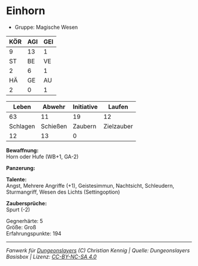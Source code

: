 # Einhorn  
- Gruppe: Magische Wesen  

| KÖR | AGI | GEI |  
| --- | --- | --- |  
| 9   | 13  | 1   |
| ST  | BE  | VE  |  
| 2   | 6   | 1   |
| HÄ  | GE  | AU  |  
| 2   | 0   | 1   |


| Leben    | Abwehr   | Initiative | Laufen     |
| -------- | -------- | ---------- | ---------- |
| 63       | 11       | 19         | 12         |
| Schlagen | Schießen | Zaubern    | Zielzauber |
| 12       | 13       | 0          |            |

**Bewaffnung:**  
Horn oder Hufe (WB+1, GA-2)

**Panzerung:**  


**Talente:**  
Angst, Mehrere Angriffe (+1), Geistesimmun, Nachtsicht, Schleudern, Sturmangriff, Wesen des Lichts (Settingoption)

**Zaubersprüche:**  
Spurt (-2)

Gegnerhärte: 5  
Größe: Groß  
Erfahrungspunkte: 194  



___
*Fanwerk für [Dungeonslayers](https://www.dungeonslayers.net/) (C) Christian Kennig | Quelle: Dungeonslayers Basisbox | Lizenz: [CC-BY-NC-SA 4.0](https://creativecommons.org/licenses/by-nc-sa/4.0/deed.de)*